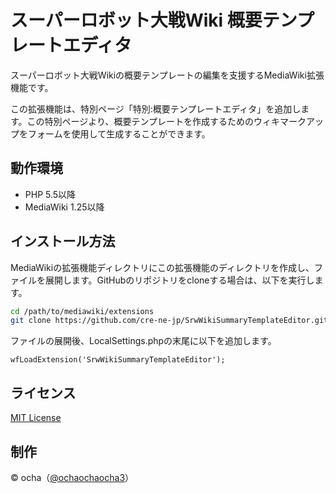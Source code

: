 # スーパーロボット大戦Wiki 概要テンプレートエディタ

スーパーロボット大戦Wikiの概要テンプレートの編集を支援するMediaWiki拡張機能です。

この拡張機能は、特別ページ「特別:概要テンプレートエディタ」を追加します。この特別ページより、概要テンプレートを作成するためのウィキマークアップをフォームを使用して生成することができます。

## 動作環境

* PHP 5.5以降
* MediaWiki 1.25以降

## インストール方法

MediaWikiの拡張機能ディレクトリにこの拡張機能のディレクトリを作成し、ファイルを展開します。GitHubのリポジトリをcloneする場合は、以下を実行します。

```bash
cd /path/to/mediawiki/extensions
git clone https://github.com/cre-ne-jp/SrwWikiSummaryTemplateEditor.git
```

ファイルの展開後、LocalSettings.phpの末尾に以下を追加します。

```
wfLoadExtension('SrwWikiSummaryTemplateEditor');
```

## ライセンス

[MIT License](LICENSE)

## 制作

&copy; ocha（[@ochaochaocha3](https://github.com/ochaochaocha3)）
